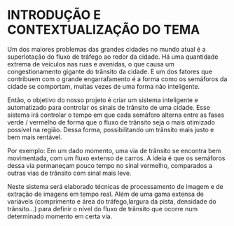 # INTRODUÇÃO E CONTEXTUALIZAÇÃO DO TEMA

Um dos maiores problemas das grandes cidades no mundo atual é a superlotação do fluxo de tráfego ao redor da cidade. Há uma quantidade extrema de veículos nas ruas e avenidas, o que causa um congestionamento gigante do trânsito da cidade. E um dos fatores que contribuem com o grande engarrafamento é a forma como os semáforos da cidade se comportam, muitas vezes de uma forma não inteligente.

Então, o objetivo do nosso projeto é criar um sistema inteligente e automatizado para controlar os sinais de trânsito de uma cidade. Esse sistema irá controlar o tempo em que cada semáforo alterna entre as fases verde / vermelho de forma que o fluxo de trânsito seja o mais otimizado possível na região. Dessa forma, possibilitando um trânsito mais justo e bem mais rentável.

Por exemplo: Em um dado momento, uma via de trânsito se encontra bem movimentada, com um fluxo extenso de carros. A ideia é que os semáforos dessa via permaneçam pouco tempo no sinal vermelho, comparados a outras vias de trânsito com sinal mais leve.

Neste sistema será elaborado técnicas de processamento de imagem e de extração de imagens em tempo real. Além de uma gama extensa de variáveis (comprimento e área do tráfego,largura da pista, densidade do trânsito...) para definir o nível do fluxo de trânsito que ocorre num determinado momento em certa via.
